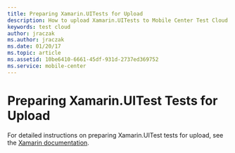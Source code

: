 ```yaml
---
title: Preparing Xamarin.UITests for Upload
description: How to upload Xamarin.UITests to Mobile Center Test Cloud
keywords: test cloud
author: jraczak
ms.author: jraczak
ms.date: 01/20/17
ms.topic: article
ms.assetid: 10be6410-6661-45df-931d-2737ed369752
ms.service: mobile-center
---
```


# Preparing Xamarin.UITest Tests for Upload

For detailed instructions on preparing Xamarin.UITest tests for upload,
see the [Xamarin documentation](https://developer.xamarin.com/guides/testcloud/uitest/).
